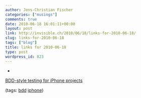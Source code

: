 ```yaml
---
author: Jens-Christian Fischer
categories: ["musings"]
comments: true
date: 2010-06-18 16:01:11+00:00
layout: post
link: http://invisible.ch/2010/06/18/links-for-2010-06-18/
slug: links-for-2010-06-18
tags: ["blog"]
title: links for 2010-06-18
type: post
wordpress_id: 823
---
```


  * 
                

[BDD-style testing for iPhone projects](http://pivotallabs.com/users/amilligan/blog/articles/1267-bdd-style-testing-for-iphone-projects)


                
                

(tags: [bdd](http://delicious.com/jaycee/bdd) [iphone](http://delicious.com/jaycee/iphone))


            
